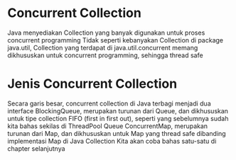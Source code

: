 # Concurrent Collection

Java menyediakan Collection yang banyak digunakan untuk proses concurrent programming
Tidak seperti kebanyakan Collection di package java.util, Collection yang terdapat di java.util.concurrent memang dikhususkan untuk concurrent programming, sehingga thread safe

# Jenis Concurrent Collection

Secara garis besar, concurrent collection di Java terbagi menjadi dua interface
BlockingQueue, merupakan turunan dari Queue, dan dikhususkan untuk tipe collection FIFO (first in first out), seperti yang sebelumnya sudah kita bahas sekilas di ThreadPool Queue
ConcurrentMap, merupakan turunan dari Map, dan dikhususkan untuk Map yang thread safe dibanding implementasi Map di Java Collection
Kita akan coba bahas satu-satu di chapter selanjutnya